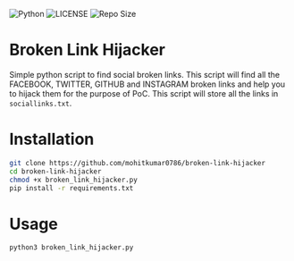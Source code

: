 ![Python](https://img.shields.io/badge/python-3670A0?style=for-the-badge&logo=python&logoColor=ffdd54)
![LICENSE](https://img.shields.io/github/license/mohitkumar0786/broken-link-hijacker?style=for-the-badge)
![Repo Size](https://img.shields.io/github/repo-size/Mohitkumar0786/broken-link-hijacker?style=for-the-badge)

# Broken Link Hijacker

Simple python script to find social broken links. This script will find all the FACEBOOK, TWITTER, GITHUB and INSTAGRAM broken links and help you to hijack them for the purpose of PoC. This script will store all the links in `sociallinks.txt`.

# Installation

```bash
git clone https://github.com/mohitkumar0786/broken-link-hijacker
cd broken-link-hijacker
chmod +x broken_link_hijacker.py
pip install -r requirements.txt
```

# Usage
```bash
python3 broken_link_hijacker.py
```
